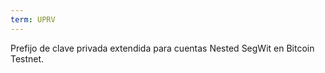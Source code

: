 ```yaml
---
term: UPRV
---
```


Prefijo de clave privada extendida para cuentas Nested SegWit en Bitcoin Testnet.